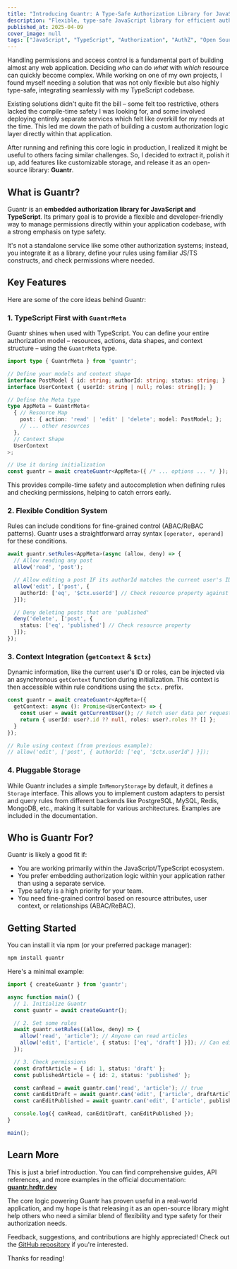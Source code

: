 ```yaml
---
title: "Introducing Guantr: A Type-Safe Authorization Library for JavaScript/TypeScript"
description: "Flexible, type-safe JavaScript library for efficient authorization and permission checking. Easily manage permissions, and context-aware access control with minimal overhead and a simple API."
published_at: 2025-04-09
cover_image: null
tags: ["JavaScript", "TypeScript", "Authorization", "AuthZ", "Open Source", "Node.js", "Web Development"]
---
```


Handling permissions and access control is a fundamental part of building almost any web application. Deciding *who* can do *what* with *which* resource can quickly become complex. While working on one of my own projects, I found myself needing a solution that was not only flexible but also highly type-safe, integrating seamlessly with my TypeScript codebase.

Existing solutions didn't quite fit the bill – some felt too restrictive, others lacked the compile-time safety I was looking for, and some involved deploying entirely separate services which felt like overkill for my needs at the time. This led me down the path of building a custom authorization logic layer directly within that application.

After running and refining this core logic in production, I realized it might be useful to others facing similar challenges. So, I decided to extract it, polish it up, add features like customizable storage, and release it as an open-source library: **Guantr**.

## What is Guantr?

Guantr is an **embedded authorization library for JavaScript and TypeScript**. Its primary goal is to provide a flexible and developer-friendly way to manage permissions directly within your application codebase, with a strong emphasis on type safety.

It's not a standalone service like some other authorization systems; instead, you integrate it as a library, define your rules using familiar JS/TS constructs, and check permissions where needed.

## Key Features

Here are some of the core ideas behind Guantr:

### 1. TypeScript First with `GuantrMeta`

Guantr shines when used with TypeScript. You can define your entire authorization model – resources, actions, data shapes, and context structure – using the `GuantrMeta` type.

```ts
import type { GuantrMeta } from 'guantr';

// Define your models and context shape
interface PostModel { id: string; authorId: string; status: string; }
interface UserContext { userId: string | null; roles: string[]; }

// Define the Meta type
type AppMeta = GuantrMeta<
  { // Resource Map
    post: { action: 'read' | 'edit' | 'delete'; model: PostModel; };
    // ... other resources
  },
  // Context Shape
  UserContext 
>;

// Use it during initialization
const guantr = await createGuantr<AppMeta>({ /* ... options ... */ });
```

This provides compile-time safety and autocompletion when defining rules and checking permissions, helping to catch errors early.

### 2. Flexible Condition System

Rules can include conditions for fine-grained control (ABAC/ReBAC patterns). Guantr uses a straightforward array syntax `[operator, operand]` for these conditions.

```ts
await guantr.setRules<AppMeta>(async (allow, deny) => {
  // Allow reading any post
  allow('read', 'post');

  // Allow editing a post IF its authorId matches the current user's ID
  allow('edit', ['post', { 
    authorId: ['eq', '$ctx.userId'] // Check resource property against context
  }]);

  // Deny deleting posts that are 'published'
  deny('delete', ['post', {
    status: ['eq', 'published'] // Check resource property
  }]);
});
```

### 3. Context Integration (`getContext` & `$ctx`)

Dynamic information, like the current user's ID or roles, can be injected via an asynchronous `getContext` function during initialization. This context is then accessible within rule conditions using the `$ctx.` prefix.

```ts
const guantr = await createGuantr<AppMeta>({
  getContext: async (): Promise<UserContext> => {
    const user = await getCurrentUser(); // Fetch user data per request
    return { userId: user?.id ?? null, roles: user?.roles ?? [] };
  }
});

// Rule using context (from previous example):
// allow('edit', ['post', { authorId: ['eq', '$ctx.userId'] }]); 
```

### 4. Pluggable Storage

While Guantr includes a simple `InMemoryStorage` by default, it defines a `Storage` interface. This allows you to implement custom adapters to persist and query rules from different backends like PostgreSQL, MySQL, Redis, MongoDB, etc., making it suitable for various architectures. Examples are included in the documentation.

## Who is Guantr For?

Guantr is likely a good fit if:

* You are working primarily within the JavaScript/TypeScript ecosystem.
* You prefer embedding authorization logic within your application rather than using a separate service.
* Type safety is a high priority for your team.
* You need fine-grained control based on resource attributes, user context, or relationships (ABAC/ReBAC).

## Getting Started

You can install it via npm (or your preferred package manager):

```sh
npm install guantr
```

Here's a minimal example:

```ts
import { createGuantr } from 'guantr';

async function main() {
  // 1. Initialize Guantr
  const guantr = await createGuantr();

  // 2. Set some rules
  await guantr.setRules((allow, deny) => {
    allow('read', 'article'); // Anyone can read articles
    allow('edit', ['article', { status: ['eq', 'draft'] }]); // Can edit only if status is 'draft'
  });

  // 3. Check permissions
  const draftArticle = { id: 1, status: 'draft' };
  const publishedArticle = { id: 2, status: 'published' };

  const canRead = await guantr.can('read', 'article'); // true
  const canEditDraft = await guantr.can('edit', ['article', draftArticle]); // true
  const canEditPublished = await guantr.can('edit', ['article', publishedArticle]); // false

  console.log({ canRead, canEditDraft, canEditPublished });
}

main();
```

## Learn More

This is just a brief introduction. You can find comprehensive guides, API references, and more examples in the official documentation: **[guantr.hrdtr.dev](https://guantr.hrdtr.dev)**

The core logic powering Guantr has proven useful in a real-world application, and my hope is that releasing it as an open-source library might help others who need a similar blend of flexibility and type safety for their authorization needs.

Feedback, suggestions, and contributions are highly appreciated! Check out the [GitHub repository](https://github.com/Hrdtr/guantr) if you're interested.

Thanks for reading!
